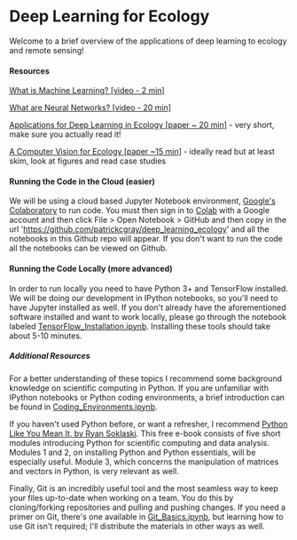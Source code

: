 # Deep Learning for Ecology

Welcome to a brief overview of the applications of deep learning to ecology and remote sensing!

#### Resources
[What is Machine Learning? [video - 2 min]](https://www.youtube.com/watch?v=f_uwKZIAeM0)

[What are Neural Networks? [video - 20 min]](https://www.youtube.com/watch?v=aircAruvnKk)

[Applications for Deep Learning in Ecology [paper ~ 20 min]](https://www.biorxiv.org/content/biorxiv/early/2018/05/30/334854.full.pdf) - very short, make sure you actually read it!

[A Computer Vision for Ecology [paper ~15 min]](https://besjournals.onlinelibrary.wiley.com/doi/pdf/10.1111/1365-2656.12780
) - ideally read but at least skim, look at figures and read case studies

#### Running the Code in the Cloud (easier)
We will be using a cloud based Jupyter Notebook environment, [Google's Colaboratory](https://research.google.com/colaboratory/unregistered.html) to run code. You must then sign in to [Colab](https://colab.research.google.com/) with a Google account and then click File > Open Notebook > GitHub and then copy in the url 'https://github.com/patrickcgray/deep_learning_ecology' and all the notebooks in this Github repo will appear. If you don't want to run the code all the notebooks can be viewed on Github.

#### Running the Code Locally (more advanced)
In order to run locally you need to have Python 3+ and TensorFlow installed. We will be doing our development in IPython notebooks, so you'll need to have Jupyter installed as well. If you don't already have the aforementioned software installed and want to work locally, please go through the notebook labeled [TensorFlow_Installation.ipynb](https://github.com/patrickcgray/deep_learning_ecology/blob/master/Tensorflow_Installation.ipynb). Installing these tools should take about 5-10 minutes.

##### Additional Resources
For a better understanding of these topics I recommend some background knowledge on scientific computing in Python. If you are unfamiliar with IPython notebooks or Python coding environments, a brief introduction can be found in [Coding_Environments.ipynb](https://github.com/patrickcgray/deep_learning_ecology/blob/master/Coding_Environments.ipynb).

If you haven't used Python before, or want a refresher, I recommend [Python Like You Mean It, by Ryan Soklaski](https://www.pythonlikeyoumeanit.com/). This free e-book consists of five short modules introducing Python for scientific computing and data analysis. Modules 1 and 2, on installing Python and Python essentials, will be especially useful. Module 3, which concerns the manipulation of matrices and vectors in Python, is very relevant as well.

Finally, Git is an incredibly useful tool and the most seamless way to keep your files up-to-date when working on a team. You do this by cloning/forking repositories and pulling and pushing changes. If you need a primer on Git, there's one available in [Git_Basics.ipynb](https://github.com/patrickcgray/deep_learning_ecology/blob/master/Git_Basics.ipynb), but learning how to use Git isn't required; I'll distribute the materials in other ways as well.
